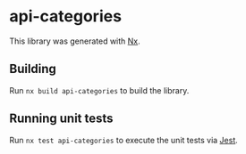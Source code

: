 # api-categories

This library was generated with [Nx](https://nx.dev).

## Building

Run `nx build api-categories` to build the library.

## Running unit tests

Run `nx test api-categories` to execute the unit tests via [Jest](https://jestjs.io).
